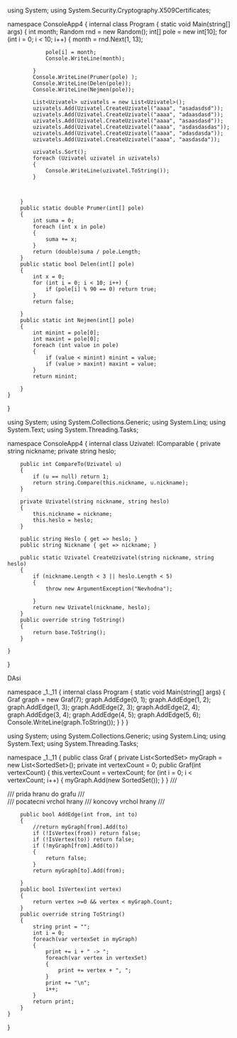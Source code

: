 using System;
using System.Security.Cryptography.X509Certificates;

namespace ConsoleApp4
{
    internal class Program
    {
        static void Main(string[] args)
        {
            int month;
            Random rnd = new Random();
            int[] pole = new int[10];
            for (int i = 0; i < 10; i++) {
                month = rnd.Next(1, 13);

                pole[i] = month;
                Console.WriteLine(month);
                
            }
            Console.WriteLine(Prumer(pole) );
            Console.WriteLine(Delen(pole));
            Console.WriteLine(Nejmen(pole));

            List<Uzivatel> uzivatels = new List<Uzivatel>();
            uzivatels.Add(Uzivatel.CreateUzivatel("aaaa", "asadasdsd"));
            uzivatels.Add(Uzivatel.CreateUzivatel("aaaa", "adaasdasd"));
            uzivatels.Add(Uzivatel.CreateUzivatel("aaaa", "asaasdasd"));
            uzivatels.Add(Uzivatel.CreateUzivatel("aaaa", "asdasdasdas"));
            uzivatels.Add(Uzivatel.CreateUzivatel("aaaa", "adasdasda"));
            uzivatels.Add(Uzivatel.CreateUzivatel("aaaa", "aasdasda"));

            uzivatels.Sort();
            foreach (Uzivatel uzivatel in uzivatels) 
            {
                Console.WriteLine(uzivatel.ToString());
            }



        }
        public static double Prumer(int[] pole)
        {
            int suma = 0;
            foreach (int x in pole) 
            {
                suma += x;
            }
            return (double)suma / pole.Length;
        }
        public static bool Delen(int[] pole)
        {
            int x = 0;
            for (int i = 0; i < 10; i++) {
                if (pole[i] % 90 == 0) return true;
            }
            return false;
            
        }
        public static int Nejmen(int[] pole)
        {
            int minint = pole[0];
            int maxint = pole[0];
            foreach (int value in pole)
            {
                if (value < minint) minint = value;
                if (value > maxint) maxint = value;
            }
            return minint;

        }
    }
}



using System;
using System.Collections.Generic;
using System.Linq;
using System.Text;
using System.Threading.Tasks;

namespace ConsoleApp4
{
    internal class Uzivatel: IComparable<Uzivatel>
    {
        private string nickname;
        private string heslo;

        public int CompareTo(Uzivatel u)
        {
            if (u == null) return 1;
            return string.Compare(this.nickname, u.nickname);
        }

        private Uzivatel(string nickname, string heslo)
        {
            this.nickname = nickname;
            this.heslo = heslo;
        }

        public string Heslo { get => heslo; }
        public string Nickname { get => nickname; }

        public static Uzivatel CreateUzivatel(string nickname, string heslo)
        {
            if (nickname.Length < 3 || heslo.Length < 5)
            {
                throw new ArgumentException("Nevhodna");

            }
            return new Uzivatel(nickname, heslo);
        }
        public override string ToString()
        {
            return base.ToString();
        }

    }
}









DAsi


namespace _1._11
{
    internal class Program
    {
        static void Main(string[] args)
        {
            Graf graph = new Graf(7);
            graph.AddEdge(0, 1);
            graph.AddEdge(1, 2);
            graph.AddEdge(1, 3);
            graph.AddEdge(2, 3);
            graph.AddEdge(2, 4);
            graph.AddEdge(3, 4);
            graph.AddEdge(4, 5);
            graph.AddEdge(5, 6);
            Console.WriteLine(graph.ToString());
        }
    }
}








using System;
using System.Collections.Generic;
using System.Linq;
using System.Text;
using System.Threading.Tasks;

namespace _1._11
{
    public class Graf
    {
        private List<SortedSet<int>> myGraph = new List<SortedSet<int>>();
        private int vertexCount = 0;
        public Graf(int vertexCount) 
        {
            this.vertexCount = vertexCount;
            for (int i = 0; i < vertexCount; i++) 
            {
                myGraph.Add(new SortedSet<int>());
            }
        }
        /// <summary>
        /// prida hranu do grafu
        /// </summary>
        /// <param name="from"></param> pocatecni vrchol hrany
        /// <param name="to"></param> koncovy vrchol hrany
        /// <returns></returns>

        public bool AddEdge(int from, int to)
        {
            //return myGraph[from].Add(to)
            if (!IsVertex(from)) return false;
            if (!IsVertex(to)) return false;
            if (!myGraph[from].Add(to))
            {
                return false;
            }
            return myGraph[to].Add(from);
            
        }
        public bool IsVertex(int vertex)
        {
            return vertex >=0 && vertex < myGraph.Count;
        }
        public override string ToString()
        {
            string print = "";
            int i = 0;
            foreach(var vertexSet in myGraph) 
            {
                print += i + " -> ";
                foreach(var vertex in vertexSet) 
                {
                    print += vertex + ", ";
                }
                print += "\n";
                i++;
            }
            return print;
        }
    }
}

